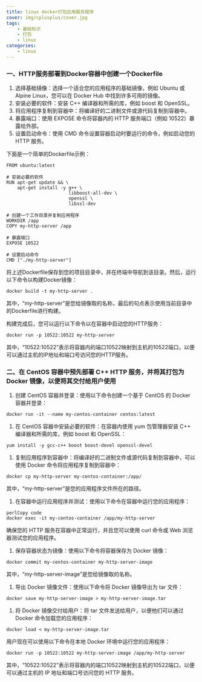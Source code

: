 ```yaml
---
title: linux docker打包应用服务程序
cover: img/cplusplus/cover.jpg
tags: 
	- 基础知识
	- 打包
	- linux
categories: 
	- linux
---
```


### **一、HTTP服务部署到Docker容器中创建一个Dockerfile**

1. 选择基础镜像：选择一个适合您的应用程序的基础镜像，例如 Ubuntu 或 Alpine Linux，您可以在 Docker Hub 中找到许多可用的镜像。
2. 安装必要的软件：安装 C++ 编译器和所需的库，例如 boost 和 OpenSSL。
3. 将应用程序复制到容器中：将编译好的二进制文件或源代码复制到容器中。
4. 暴露端口：使用 EXPOSE 命令将容器内的 HTTP 服务端口（例如 10522）暴露给外部。
5. 设置启动命令：使用 CMD 命令设置容器启动时要运行的命令，例如启动您的 HTTP 服务。

下面是一个简单的Dockerfile示例：

```
FROM ubuntu:latest

# 安装必要的软件
RUN apt-get update && \
    apt-get install -y g++ \
                       libboost-all-dev \
                       openssl \
                       libssl-dev

# 创建一个工作目录并复制应用程序
WORKDIR /app
COPY my-http-server /app

# 暴露端口
EXPOSE 10522

# 设置启动命令
CMD ["./my-http-server"]
```

将上述Dockerfile保存到您的项目目录中，并在终端中导航到该目录。然后，运行以下命令以构建Docker镜像：

```
docker build -t my-http-server .
```

其中，“my-http-server”是您给镜像取的名称，最后的句点表示使用当前目录中的Dockerfile进行构建。

构建完成后，您可以运行以下命令以在容器中启动您的HTTP服务：

```shell
docker run -p 10522:10522 my-http-server
```

其中，“10522:10522”表示将容器内的端口10522映射到主机的10522端口，以便可以通过主机的IP地址和端口号访问您的HTTP服务。



### **二、在 CentOS 容器中预先部署 C++ HTTP 服务，并将其打包为 Docker 镜像，以便将其交付给用户使用**

1. 创建 CentOS 容器并登录：使用以下命令创建一个基于 CentOS 的 Docker 容器并登录：

```shell
docker run -it --name my-centos-container centos:latest
```

1. 在 CentOS 容器中安装必要的软件：在容器内使用 yum 包管理器安装 C++ 编译器和所需的库，例如 boost 和 OpenSSL：

```shell
yum install -y gcc-c++ boost boost-devel openssl-devel
```

1. 复制应用程序到容器中：将编译好的二进制文件或源代码复制到容器中，可以使用 Docker 命令将应用程序复制到容器中：

```shell
docker cp my-http-server my-centos-container:/app/
```

其中，“my-http-server”是您的应用程序文件所在的路径。

1. 在容器中运行应用程序并测试：使用以下命令在容器中运行您的应用程序：

```
perlCopy code
docker exec -it my-centos-container /app/my-http-server
```

确保您的 HTTP 服务在容器中正常运行，并且您可以使用 curl 命令或 Web 浏览器测试您的应用程序。

1. 保存容器状态为镜像：使用以下命令将容器保存为 Docker 镜像：

```shell
docker commit my-centos-container my-http-server-image
```

其中，“my-http-server-image”是您给镜像取的名称。

1. 导出 Docker 镜像文件：使用以下命令将 Docker 镜像导出为 tar 文件：

```shell
docker save my-http-server-image > my-http-server-image.tar
```

1. 将 Docker 镜像交付给用户：将 tar 文件发送给用户，以便他们可以通过 Docker 命令加载您的应用程序：

```shell
docker load < my-http-server-image.tar
```

用户现在可以使用以下命令在本地 Docker 环境中运行您的应用程序：

```shell
docker run -p 10522:10522 my-http-server-image /app/my-http-server
```

其中，“10522:10522”表示将容器内的端口10522映射到主机的10522端口，以便可以通过主机的 IP 地址和端口号访问您的 HTTP 服务。